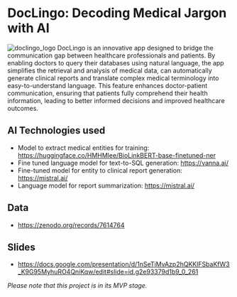 # DocLingo: Decoding Medical Jargon with AI
![doclingo_logo](https://github.com/alabarga/hackbcn-2024/assets/166339/38208f52-e7a0-4a94-891e-ad82ed7af5b5)
DocLingo is an innovative app designed to bridge the communication gap between healthcare professionals and patients. By enabling doctors to query their databases using natural language, the app simplifies the retrieval and analysis of medical data, can automatically generate clinical reports and translate complex medical terminology into easy-to-understand language. This feature enhances doctor-patient communication, ensuring that patients fully comprehend their health information, leading to better informed decisions and improved healthcare outcomes.

## AI Technologies used

- Model to extract medical entities for training: https://huggingface.co/HMHMlee/BioLinkBERT-base-finetuned-ner
- Fine tuned language model for text-to-SQL generation: https://vanna.ai/
- Fine-tuned model for entity to clinical report generation: https://mistral.ai/
- Language model for report summarization: https://mistral.ai/

## Data
- https://zenodo.org/records/7614764

## Slides
- https://docs.google.com/presentation/d/1nSeTjMvAzp2hQKKlFSbaKfW3_K9G95MyhuRO4QniKqw/edit#slide=id.g2e93379d1b9_0_261



*Please note that this project is in its MVP stage.*



